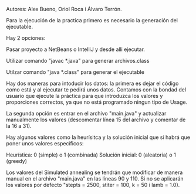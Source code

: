 Autores: Alex Bueno, Oriol Roca i Álvaro Terrón.

Para la ejecución de la practica primero es necesario la generación del ejecutable. 

Hay 2 opciones:

Pasar proyecto a NetBeans o IntelliJ y desde alli ejecutar.

Utilizar comando "javac *.java" para generar archivos.class

Utilzar comando "java *.class" para generar el ejecutable

Hay dos maneras para intoducir los datos: la primera es dejar el código como está
y al ejecutar te pedirá unos datos. Contamos con la bondad del usuario que ejecute la
práctica para que introduzca los valores y proporciones correctos, ya que no está
programado ningun tipo de Usage.

La segunda opción es entrar en el archivo "main.java" y actualizar manualmente los valores
(descomentar línea 15 del archivo y comentar de la 16 a 31).

Hay algunos valores como la heurísitca y la solución inicial que si habrá que poner
unos valores específicos:

Heurística: 0 (simple) o 1 (combinada)
Solución inicial: 0 (aleatoria) o 1 (greedy)

Los valores del Simulated annealing se tendrán que modificar de manera manual en el 
archivo "main.java" en las líneas 90 y 110. Si no se aplicarán los valores por defecto
"stepts = 2500, stiter = 100, k = 50 i lamb = 1.0).
